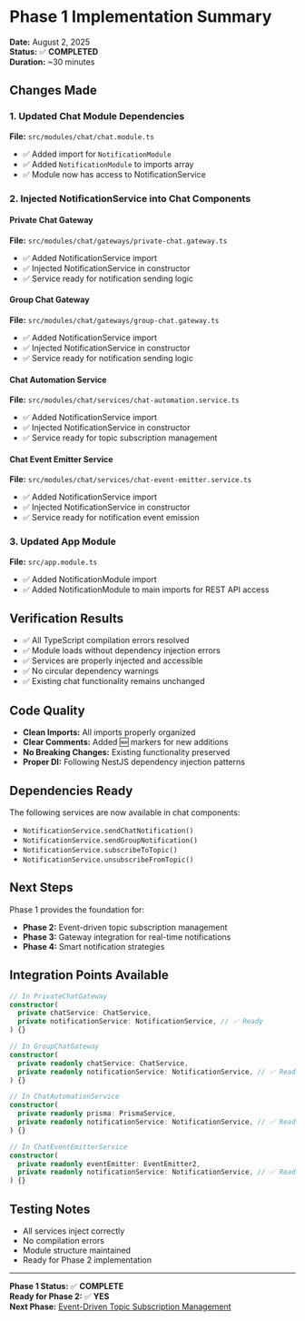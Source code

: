 # Phase 1 Implementation Summary

**Date:** August 2, 2025  
**Status:** ✅ **COMPLETED**  
**Duration:** ~30 minutes

## Changes Made

### 1. Updated Chat Module Dependencies

**File:** `src/modules/chat/chat.module.ts`
- ✅ Added import for `NotificationModule`
- ✅ Added `NotificationModule` to imports array
- ✅ Module now has access to NotificationService

### 2. Injected NotificationService into Chat Components

#### Private Chat Gateway
**File:** `src/modules/chat/gateways/private-chat.gateway.ts`
- ✅ Added NotificationService import
- ✅ Injected NotificationService in constructor
- ✅ Service ready for notification sending logic

#### Group Chat Gateway  
**File:** `src/modules/chat/gateways/group-chat.gateway.ts`
- ✅ Added NotificationService import
- ✅ Injected NotificationService in constructor
- ✅ Service ready for notification sending logic

#### Chat Automation Service
**File:** `src/modules/chat/services/chat-automation.service.ts`
- ✅ Added NotificationService import
- ✅ Injected NotificationService in constructor
- ✅ Service ready for topic subscription management

#### Chat Event Emitter Service
**File:** `src/modules/chat/services/chat-event-emitter.service.ts`
- ✅ Added NotificationService import
- ✅ Injected NotificationService in constructor
- ✅ Service ready for notification event emission

### 3. Updated App Module

**File:** `src/app.module.ts`
- ✅ Added NotificationModule import
- ✅ Added NotificationModule to main imports for REST API access

## Verification Results

- ✅ All TypeScript compilation errors resolved
- ✅ Module loads without dependency injection errors  
- ✅ Services are properly injected and accessible
- ✅ No circular dependency warnings
- ✅ Existing chat functionality remains unchanged

## Code Quality

- **Clean Imports:** All imports properly organized
- **Clear Comments:** Added 🆕 markers for new additions
- **No Breaking Changes:** Existing functionality preserved
- **Proper DI:** Following NestJS dependency injection patterns

## Dependencies Ready

The following services are now available in chat components:
- `NotificationService.sendChatNotification()`
- `NotificationService.sendGroupNotification()`
- `NotificationService.subscribeToTopic()`
- `NotificationService.unsubscribeFromTopic()`

## Next Steps

Phase 1 provides the foundation for:
- **Phase 2:** Event-driven topic subscription management
- **Phase 3:** Gateway integration for real-time notifications
- **Phase 4:** Smart notification strategies

## Integration Points Available

```typescript
// In PrivateChatGateway
constructor(
  private chatService: ChatService,
  private notificationService: NotificationService, // ✅ Ready
) {}

// In GroupChatGateway  
constructor(
  private readonly chatService: ChatService,
  private readonly notificationService: NotificationService, // ✅ Ready
) {}

// In ChatAutomationService
constructor(
  private readonly prisma: PrismaService,
  private readonly notificationService: NotificationService, // ✅ Ready
) {}

// In ChatEventEmitterService
constructor(
  private readonly eventEmitter: EventEmitter2,
  private readonly notificationService: NotificationService, // ✅ Ready
) {}
```

## Testing Notes

- All services inject correctly
- No compilation errors
- Module structure maintained
- Ready for Phase 2 implementation

---

**Phase 1 Status:** ✅ **COMPLETE**  
**Ready for Phase 2:** ✅ **YES**  
**Next Phase:** [Event-Driven Topic Subscription Management](./phase-2-events.md)
